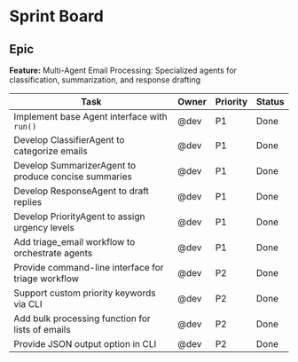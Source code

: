 # Sprint Board
## Epic
**Feature:** Multi-Agent Email Processing: Specialized agents for classification, summarization, and response drafting

| Task | Owner | Priority | Status |
| --- | --- | --- | --- |
| Implement base Agent interface with `run()` | @dev | P1 | Done |
| Develop ClassifierAgent to categorize emails | @dev | P1 | Done |
| Develop SummarizerAgent to produce concise summaries | @dev | P1 | Done |
| Develop ResponseAgent to draft replies | @dev | P1 | Done |
| Develop PriorityAgent to assign urgency levels | @dev | P1 | Done |
| Add triage_email workflow to orchestrate agents | @dev | P1 | Done |
| Provide command-line interface for triage workflow | @dev | P2 | Done |
| Support custom priority keywords via CLI | @dev | P2 | Done |
| Add bulk processing function for lists of emails | @dev | P2 | Done |
| Provide JSON output option in CLI | @dev | P2 | Done |
